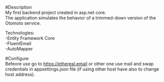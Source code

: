 #Description
</br>
My first backend project created in asp.net core.
</br>
The application simulates the behavior of a trimmed-down version of the Otomoto service.

Technologies:
  </br>
  -Entity Framework Core
  </br>
  -FluentEmail
  </br>
  -AutoMapper
  
#Configure
</br>
Befeore use go to https://ethereal.email or other one use mail and swap credentials in appsettings.json file (if using other host have also to change host address).
